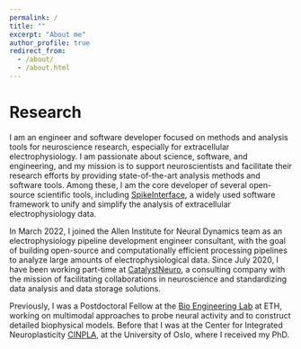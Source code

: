 ```yaml
---
permalink: /
title: ""
excerpt: "About me"
author_profile: true
redirect_from:
  - /about/
  - /about.html
---
```


Research
=========

I am an engineer and software developer focused on methods and analysis tools for neuroscience research,
especially for extracellular electrophysiology. I am passionate about science, software, and engineering, and
my mission is to support neuroscientists and facilitate their research efforts by providing state-of-the-art
analysis methods and software tools. Among these, I am the core developer of several open-source scientific
tools, including [SpikeInterface](https://spikeinterface.readthedocs.io/en/latest/), a widely used software framework 
to unify and simplify the analysis of extracellular electrophysiology data. 

In March 2022, I joined the Allen Institute for Neural Dynamics team as an electrophysiology pipeline development 
engineer consultant, with the goal of building open-source and computationally efficient processing pipelines to 
analyze large amounts of electrophysiological data.
Since July 2020, I have been working part-time at [CatalystNeuro](https://www.catalystneuro.com/), a consulting company 
with the mission of facilitating collaborations in neuroscience and standardizing data analysis and data storage 
solutions. 

Previously, I was a Postdoctoral Fellow at the [Bio Engineering Lab](https://bsse.ethz.ch/bel) at ETH, working on 
multimodal approaches to probe neural activity and to construct detailed biophysical models. Before that I was at the 
Center for Integrated Neuroplasticity [CINPLA](https://www.mn.uio.no/ibv/english/research/sections/fyscell/cinpla/), 
at the University of Oslo, where I received my PhD.

